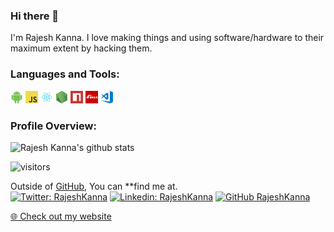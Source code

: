 ### Hi there 👋

I'm Rajesh Kanna. I love making things and using software/hardware to their maximum extent by hacking them.

### Languages and Tools:

<code><img height="20" src="https://raw.githubusercontent.com/github/explore/80688e429a7d4ef2fca1e82350fe8e3517d3494d/topics/android/android.png"></code>
<code><img height="20" src="https://raw.githubusercontent.com/github/explore/80688e429a7d4ef2fca1e82350fe8e3517d3494d/topics/javascript/javascript.png"></code>
<code><img height="20" src="https://raw.githubusercontent.com/github/explore/80688e429a7d4ef2fca1e82350fe8e3517d3494d/topics/react/react.png"></code>
<code><img height="20" src="https://raw.githubusercontent.com/github/explore/80688e429a7d4ef2fca1e82350fe8e3517d3494d/topics/nodejs/nodejs.png"></code>
<code><img height="20" src="https://raw.githubusercontent.com/github/explore/80688e429a7d4ef2fca1e82350fe8e3517d3494d/topics/npm/npm.png"></code>
<code><img height="20" src="https://raw.githubusercontent.com/github/explore/80688e429a7d4ef2fca1e82350fe8e3517d3494d/topics/rails/rails.png"></code>
<code><img height="20" src="https://raw.githubusercontent.com/github/explore/80688e429a7d4ef2fca1e82350fe8e3517d3494d/topics/visual-studio-code/visual-studio-code.png"></code>

### Profile Overview:

![Rajesh Kanna's github stats](https://github-readme-stats.vercel.app/api?username=vrajeshkanna&show_icons=true)

![visitors](https://visitor-badge.laobi.icu/badge?page_id=vrajeshkanna.vrajeshkanna)

Outside of [GitHub](https://github.com/vrajeshkanna/), You can **find me at.  
[![Twitter: RajeshKanna](https://img.shields.io/twitter/follow/vrajeshkanna1?style=social)](https://twitter.com/vrajeshkanna1)
[![Linkedin: RajeshKanna](https://img.shields.io/badge/-Rajeshkanna-blue?style=flat-square&logo=Linkedin&logoColor=white&link=https://www.linkedin.com/in/rajesh-kanna-bb339a23/)](https://www.linkedin.com/in/rajesh-kanna-bb339a23/)
[![GitHub RajeshKanna](https://img.shields.io/github/followers/vrajeshkanna?label=follow&style=social)](https://github.com/vrajeshkanna)
<p><a href="https://www.kanna.in">🌐 Check out my website</a></p>

<!--
**vrajeshkanna/vrajeshkanna** is a ✨ _special_ ✨ repository because its `README.md` (this file) appears on your GitHub profile.

Here are some ideas to get you started:

- 🔭 I’m currently working on ...
- 🌱 I’m currently learning ...
- 👯 I’m looking to collaborate on ...
- 🤔 I’m looking for help with ...
- 💬 Ask me about ...
- 📫 How to reach me: ...
- 😄 Pronouns: ...
- ⚡ Fun fact: ...
-->
